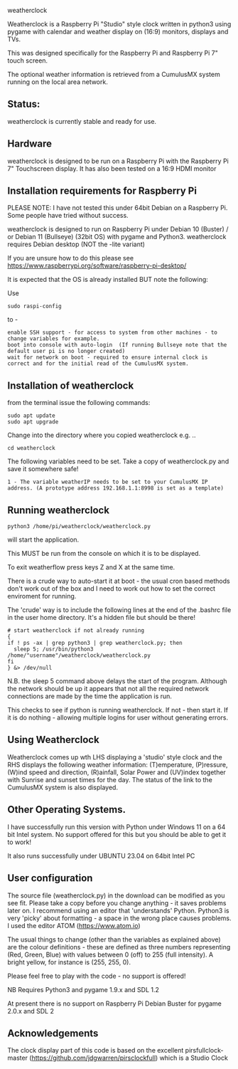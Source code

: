 weatherclock

Weatherclock is a Raspberry Pi "Studio" style clock written in python3 using pygame with calendar and weather display on (16:9) monitors, displays and TVs.

This was designed specifically for the Raspberry Pi and Raspberry Pi 7" touch screen.

The optional weather information is retrieved from a CumulusMX system running on the local area network.

Status:
-------

weatherclock is currently stable and ready for use.

Hardware
--------
weatherclock is designed to be run on a Raspberry Pi with the Raspberry Pi 7" Touchscreen display.  It has also been tested on a 16:9 HDMI monitor


Installation requirements for Raspberry Pi
------------------------------------------
PLEASE NOTE:
I have not tested this under 64bit Debian on a Raspberry Pi.  Some people have tried without success.  

weatherclock is designed to run on Raspberry Pi under Debian 10 (Buster) / or Debian 11 (Bullseye) (32bit OS) with pygame and Python3. weatherclock requires Debian desktop (NOT the -lite variant)

If you are unsure how to do this please see https://www.raspberrypi.org/software/raspberry-pi-desktop/  

It is expected that the OS is already installed BUT note the following:

Use
```
sudo raspi-config
```
to -
```
enable SSH support - for access to system from other machines - to change variables for example.
boot into console with auto-login  (If running Bullseye note that the default user pi is no longer created)
wait for network on boot - required to ensure internal clock is correct and for the initial read of the CumulusMX system.
```
Installation of weatherclock
----------------------------

from the terminal issue the following commands:
```
sudo apt update
sudo apt upgrade
```

Change into the directory where you copied weatherclock e.g. ..
```
cd weatherclock
```
The following variables need to be set.
Take a copy of weatherclock.py and save it somewhere safe!
```
1 - The variable weatherIP needs to be set to your CumulusMX IP address. (A prototype address 192.168.1.1:8998 is set as a template)
```
Running weatherclock
--------------------
```
python3 /home/pi/weatherclock/weatherclock.py  
```
will start the application.

This MUST be run from the console on which it is to be displayed.

To exit weatherflow press keys Z and X at the same time.

There is a crude way to auto-start it at boot - the usual cron based methods don't work out of the box and I need to work out how to set the correct enviroment for running.

The 'crude' way is to include the following lines at the end of the .bashrc file in the user home directory.  It's a hidden file but should be there!
```
# start weatherclock if not already running
{
if ! ps -ax | grep python3 | grep weatherclock.py; then
  sleep 5; /usr/bin/python3 /home/"username"/weatherclock/weatherclock.py
fi
} &> /dev/null
```

N.B. the sleep 5 command above delays the start of the program.  Although the network should be up it appears that not all the required network connections are made
by the time the application is run.

This checks to see if python is running weatherclock.  If not - then start it. If it is do nothing - allowing multiple logins for user without generating errors.  

Using Weatherclock
------------------

Weatherclock comes up wth LHS displaying a 'studio' style clock and the RHS displays the following weather information: (T)emperature, (P)ressure, (W)ind speed and direction,
(R)ainfall, Solar Power and (UV)index together with Sunrise and sunset times for the day.  The status of the link to the CumulusMX system is also displayed.

Other Operating Systems.
------------------

I have successfully run this version with Python under Windows 11 on a 64 bit Intel system.  No support offered for this but you should be able to get it to work!

It also runs successfully under UBUNTU 23.04 on 64bit Intel PC

User configuration
------------------

The source file (weatherclock.py) in the download can be modified as you see fit.  Please take a copy before you change anything - it saves problems later on. I recommend using an editor that 'understands' Python.  Python3 is very 'picky' about formatting - a space in the wrong place causes problems. I used the editor ATOM (https://www.atom.io)

The usual things to change (other than the variables as explained above) are the colour definitions - these are defined as three numbers representing (Red, Green, Blue) with values between 0 (off) to 255 (full intensity). A bright yellow, for instance is (255, 255, 0).

Please feel free to play with the code - no support is offered!

NB  Requires Python3 and pygame 1.9.x and SDL 1.2

At present there is no support on Raspberry Pi Debian Buster for pygame 2.0.x and SDL 2

Acknowledgements
----------------

The clock display part of this code is based on the excellent pirsfullclock-master (https://github.com/jdgwarren/pirsclockfull) which is a Studio Clock
